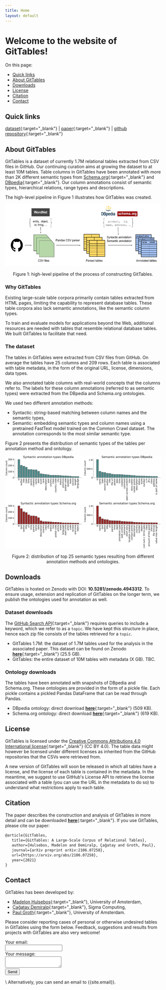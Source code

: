 ```yaml
---
title: Home
layout: default
---
```


# Welcome to the website of **GitTables**!

On this page:
- [Quick links](#quick-links)
- [About GitTables](#about-gittables)
- [Downloads](#downloads)
- [License](#license)
- [Citation](#citation)
- [Contact](#contact)

## Quick links
 <!-- prettier-ignore -->
[dataset](https://zenodo.org/record/4943312#.YMcUlzYzZ4I){:target="_blank"} | [paper](https://arxiv.org/pdf/2106.07258){:target="_blank"} | [github repository](https://github.com/madelonhulsebos/gittables){:target="_blank"}


## About GitTables

GitTables is a dataset of currently 1.7M relational tables extracted from CSV files in GitHub. Our continuing curation aims at growing the dataset to at least 10M tables. Table columns in GitTables have been annotated with more than 2K different semantic types from [Schema.org](https://schema.org/){:target="_blank"} and [DBpedia](https://www.dbpedia.org/resources/ontology/){:target="_blank"}. Our column annotations consist of semantic types, hierarchical relations, range types and descriptions.

The high-level pipeline in Figure 1 illustrates how GitTables was created.

<p align="center">
    <img src="images/GitTables_pipeline.png" width="600" height="200"/>
    <figcaption style="text-align:center">Figure 1: high-level pipeline of the process of constructing GitTables.</figcaption>
</p>


### Why GitTables

Existing large-scale table corpora primarily contain tables extracted from HTML pages, limiting the capability to represent database tables. These table corpora also lack semantic annotations, like the semantic column types. 

To train and evaluate models for applications beyond the Web, additional resources are needed with tables that resemble relational database tables. We built GitTables to facilitate that need.


### The dataset

The tables in GitTables were extracted from CSV files from GitHub. On average the tables have 25 columns and 209 rows.
Each table is associated with table metadata, in the form of the original URL, license, dimensions, data types.

We also annotated table columns with real-world concepts that the columns refer to. The labels for these column annotations (referred to as semantic types) were extracted from the DBpedia and Schema.org ontologies.

We used two different annotation methods:
- Syntactic: string-based matching between column names and the semantic types,
- Semantic: embedding semantic types and column names using a pretrained FastText model trained on the Common Crawl dataset. The annotation corresponds to the most similar semantic type.

Figure 2 presents the distribution of semantic types of the tables per annotation method and ontology.

<p align="center">
    <img src="images/column_types_distributions_total.png" width="600" height="300"/>
    <figcaption style="text-align:center">Figure 2: distribution of top 25 semantic types resulting from different annotation methods and ontologies.</figcaption>
</p>


## Downloads

GitTables is hosted on Zenodo with DOI: **10.5281/zenodo.4943312**. To ensure usage, extension and replication of GitTables on the longer term, we publish the ontologies used for annotation as well. 

### Dataset downloads

The [GitHub Search API](https://docs.github.com/en/search-github/searching-on-github/searching-code){:target="_blank"} requires queries to include a keyword, which we refer to as a `topic`. We have kept this structure in place, hence each zip file consists of the tables retrieved for a `topic`.

- GitTables 1.7M: the dataset of 1.7M tables used for the analysis in the associated paper. This dataset can be found on Zenodo [**here**](https://zenodo.org/record/4943312#.YMcUlzYzZ4I){:target="_blank"} (25.5 GB).
- GitTables: the entire dataset of 10M tables with metadata (X GB). TBC.

### Ontology downloads
The tables have been annotated with snapshots of DBpedia and Schema.org. These ontologies are provided in the form of a pickle file. Each pickle contains a pickled Pandas DataFrame that can be read through Pandas.

- DBpedia ontology: direct download [**here**](downloads/dbpedia_20210528.pkl){:target="_blank"} (509 KB).
- Schema.org ontology: direct download [**here**](downloads/schema_20210528.pkl){:target="_blank"} (619 KB).


## License
GitTables is licensed under the [Creative Commons Attributions 4.0 International license](https://creativecommons.org/licenses/by/4.0/){:target="_blank"} (CC BY 4.0). The table data might however be licensed under different licenses as inherited from the GitHub repositories that the CSVs were retrieved from. 

A new version of GitTables will soon be released in which all tables have a license, and the license of each table is contained in the metadata. In the meantime, we suggest to use GitHub's License API to retrieve the license associated with a table (you can use the URL in the metadata to do so) to understand what restrictions apply to each table.


## Citation
The paper describes the construction and analysis of GitTables in more detail and can be downloaded [**here**](https://arxiv.org/pdf/2106.07258.pdf){:target="_blank"}.
If you use GitTables, please cite our paper:

```
@article{GitTables,
   title={GitTables: A Large-Scale Corpus of Relational Tables},
   author={Hulsebos, Madelon and Demiralp, Çağatay and Groth, Paul},
   journal={arXiv preprint arXiv:2106.07258},
   url={https://arxiv.org/abs/2106.07258},
   year={2021}
}
```


## Contact

GitTables has been developed by:
- [Madelon Hulsebos](https://madelonhulsebos.github.io){:target="_blank"}, University of Amsterdam,
- [Çağatay Demiralp](https://hci.stanford.edu/~cagatay/){:target="_blank"}, Sigma Computing,
- [Paul Groth](http://pgroth.com){:target="_blank"}, University of Amsterdam.

Please consider reporting cases of personal or otherwise undesired tables in GitTables using the form below.
Feedback, suggestions and results from projects with GitTables are also very welcome!

<form
  action="https://formspree.io/f/xzbygjng"
  method="POST"
>
  <label>
    Your email:
    <br>
    <input type="email" name="_replyto">
  </label>
  <br>
  <label>
    Your message:
    <br>
    <textarea name="message"></textarea>
  </label>
  <br>
  <button type="submit">Send</button>
</form>

\\
Alternatively, you can send an email to {{site.email}}.
